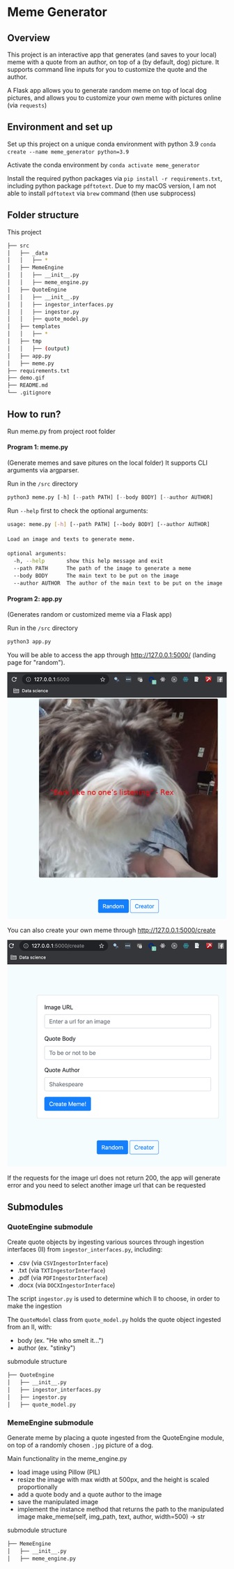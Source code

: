 # Meme Generator

## Overview
This project is an interactive app that generates (and saves to your local) meme with a quote from an author,
on top of a (by default, dog) picture. It supports command line inputs for you to customize the
quote and the author. 

A Flask app allows you to generate random meme on top of local dog pictures, and allows
you to customize your own meme with pictures online (via `requests`)

## Environment and set up
Set up this project on a unique conda environment with python 3.9
`conda create --name meme_generator python=3.9`

Activate the conda environment by `conda activate meme_generator`

Install the required python packages via `pip install -r requirements.txt`, including
python package `pdftotext`. Due to my macOS version, I am not able to install `pdftotext`
via `brew` command (then use subprocess)

## Folder structure

This project

```bash
├── src
│   ├── _data
│   │   ├── *
│   ├── MemeEngine
│   │   ├── __init__.py
│   │   ├── meme_engine.py
│   ├── QuoteEngine
│   │   ├── __init__.py
│   │   ├── ingestor_interfaces.py
│   │   ├── ingestor.py
│   │   ├── quote_model.py
│   ├── templates
│   │   ├── *
│   ├── tmp
│   │   ├── (output)
│   ├── app.py
│   ├── meme.py
├── requirements.txt
├── demo.gif
├── README.md
└── .gitignore
```

## How to run?

Run meme.py from project root folder

#### Program 1: meme.py 
(Generate memes and save pitures on the local folder)
It supports CLI arguments via argparser. 

Run in the `/src` directory
```python
python3 meme.py [-h] [--path PATH] [--body BODY] [--author AUTHOR]
```

Run `--help` first to check the optional arguments:
```bash
usage: meme.py [-h] [--path PATH] [--body BODY] [--author AUTHOR]

Load an image and texts to generate meme.

optional arguments:
  -h, --help       show this help message and exit
  --path PATH      The path of the image to generate a meme
  --body BODY      The main text to be put on the image
  --author AUTHOR  The author of the main text to be put on the image
```

#### Program 2: app.py
(Generates random or customized meme via a Flask app)

Run in the `/src` directory
```python
python3 app.py
```

You will be able to access the app through http://127.0.0.1:5000/ (landing page for "random"). 

![](app_random.png)

You can also create your own meme through http://127.0.0.1:5000/create 

![](app_create.png)

If the requests for the image url does not return 200, the app will generate error
and you need to select another image url that can be requested


## Submodules

### QuoteEngine submodule

Create quote objects by ingesting various sources through ingestion interfaces (II) 
from `ingestor_interfaces.py`, including:

- .csv (via `CSVIngestorInterface`)
- .txt (via `TXTIngestorInterface`)
- .pdf (via `PDFIngestorInterface`)
- .docx (via `DOCXIngestorInterface`)

The script `ingestor.py` is used to determine which II to choose, in order to make the ingestion

The `QuoteModel` class from `quote_model.py` holds the quote object ingested from an II, with:
- body (ex. "He who smelt it...")
- author (ex. "stinky")

submodule structure
```bash
├── QuoteEngine
│   ├── __init__.py
│   ├── ingestor_interfaces.py
│   ├── ingestor.py
│   ├── quote_model.py
```


### MemeEngine submodule

Generate meme by placing a quote ingested from the QuoteEngine module, on top
of a randomly chosen `.jpg` picture of a dog.

Main functionality in the meme_engine.py

- load image using Pillow (PIL)
- resize the image with max width at 500px,
    and the height is scaled proportionally
- add a quote body and a quote author to the image
- save the manipulated image
- implement the instance method that returns the path to the manipulated image
    make_meme(self, img_path, text, author, width=500) -> str

submodule structure
```bash
├── MemeEngine
│   ├── __init__.py
│   ├── meme_engine.py
```

